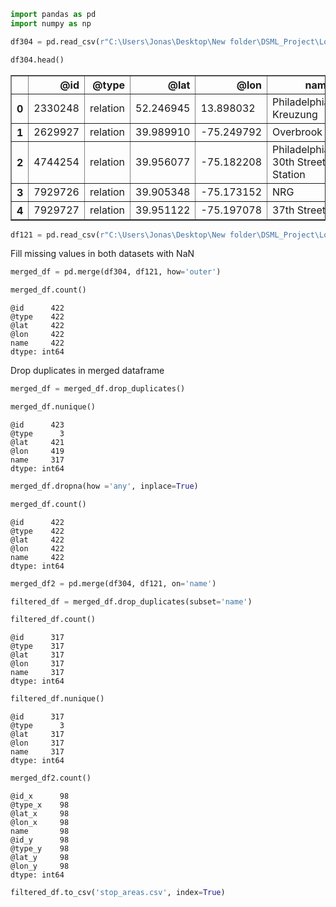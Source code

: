 ```python
import pandas as pd
import numpy as np
```


```python
df304 = pd.read_csv(r"C:\Users\Jonas\Desktop\New folder\DSML_Project\Locations304.csv")
```


```python
df304.head()
```




<div>
<style scoped>
    .dataframe tbody tr th:only-of-type {
        vertical-align: middle;
    }

    .dataframe tbody tr th {
        vertical-align: top;
    }

    .dataframe thead th {
        text-align: right;
    }
</style>
<table border="1" class="dataframe">
  <thead>
    <tr style="text-align: right;">
      <th></th>
      <th>@id</th>
      <th>@type</th>
      <th>@lat</th>
      <th>@lon</th>
      <th>name</th>
    </tr>
  </thead>
  <tbody>
    <tr>
      <th>0</th>
      <td>2330248</td>
      <td>relation</td>
      <td>52.246945</td>
      <td>13.898032</td>
      <td>Philadelphia, Kreuzung</td>
    </tr>
    <tr>
      <th>1</th>
      <td>2629927</td>
      <td>relation</td>
      <td>39.989910</td>
      <td>-75.249792</td>
      <td>Overbrook</td>
    </tr>
    <tr>
      <th>2</th>
      <td>4744254</td>
      <td>relation</td>
      <td>39.956077</td>
      <td>-75.182208</td>
      <td>Philadelphia 30th Street Station</td>
    </tr>
    <tr>
      <th>3</th>
      <td>7929726</td>
      <td>relation</td>
      <td>39.905348</td>
      <td>-75.173152</td>
      <td>NRG</td>
    </tr>
    <tr>
      <th>4</th>
      <td>7929727</td>
      <td>relation</td>
      <td>39.951122</td>
      <td>-75.197078</td>
      <td>37th Street</td>
    </tr>
  </tbody>
</table>
</div>




```python
df121 = pd.read_csv(r"C:\Users\Jonas\Desktop\New folder\DSML_Project\Locations121.csv")
```

Fill missing values in both datasets with NaN


```python
merged_df = pd.merge(df304, df121, how='outer')
```


```python
merged_df.count()
```




    @id      422
    @type    422
    @lat     422
    @lon     422
    name     422
    dtype: int64



Drop duplicates in merged dataframe


```python
merged_df = merged_df.drop_duplicates()
```


```python
merged_df.nunique()
```




    @id      423
    @type      3
    @lat     421
    @lon     419
    name     317
    dtype: int64




```python
merged_df.dropna(how ='any', inplace=True)
```


```python
merged_df.count()
```




    @id      422
    @type    422
    @lat     422
    @lon     422
    name     422
    dtype: int64




```python
merged_df2 = pd.merge(df304, df121, on='name')
```


```python
filtered_df = merged_df.drop_duplicates(subset='name')
```


```python
filtered_df.count()
```




    @id      317
    @type    317
    @lat     317
    @lon     317
    name     317
    dtype: int64




```python
filtered_df.nunique()
```




    @id      317
    @type      3
    @lat     317
    @lon     317
    name     317
    dtype: int64




```python
merged_df2.count()
```




    @id_x      98
    @type_x    98
    @lat_x     98
    @lon_x     98
    name       98
    @id_y      98
    @type_y    98
    @lat_y     98
    @lon_y     98
    dtype: int64




```python
filtered_df.to_csv('stop_areas.csv', index=True)
```


```python

```
